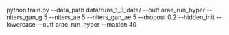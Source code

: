python train.py --data_path data/runs_1_3_data/ --outf arae_run_hyper --niters_gan_g 5 --niters_ae 5 --niters_gan_ae 5 --dropout 0.2 --hidden_init --lowercase --outf arae_run_hyper --maxlen 40
